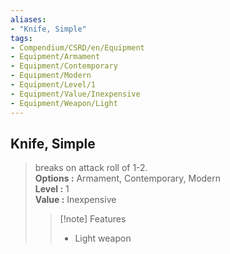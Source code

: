```yaml
---
aliases:
- "Knife, Simple"
tags:
- Compendium/CSRD/en/Equipment
- Equipment/Armament
- Equipment/Contemporary
- Equipment/Modern
- Equipment/Level/1
- Equipment/Value/Inexpensive
- Equipment/Weapon/Light
---
```


  
## Knife, Simple  
  
>breaks on attack roll of 1-2.  
> **Options :** Armament, Contemporary, Modern  
> **Level :** 1  
> **Value :** Inexpensive  
>>[!note] Features  
>> - Light weapon